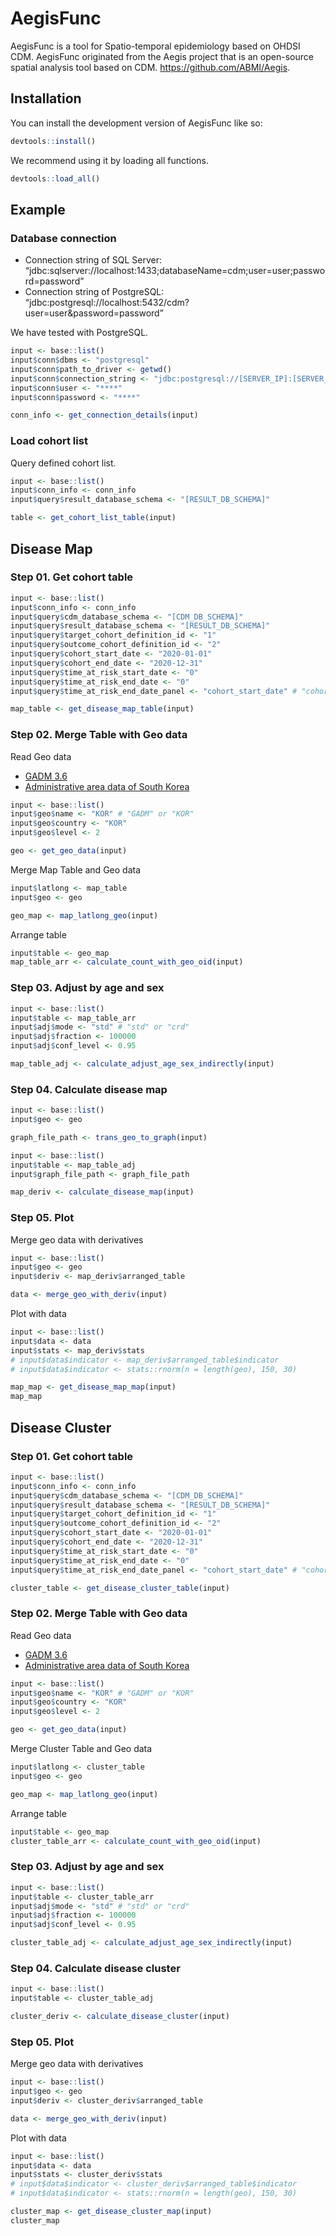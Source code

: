 
<!-- README.md is generated from README.Rmd. Please edit that file -->

# AegisFunc

<!-- badges: start -->
<!-- badges: end -->

AegisFunc is a tool for Spatio-temporal epidemiology based on OHDSI CDM.
AegisFunc originated from the Aegis project that is an open-source
spatial analysis tool based on CDM. <https://github.com/ABMI/Aegis>.

## Installation

You can install the development version of AegisFunc like so:

``` r
devtools::install()
```

We recommend using it by loading all functions.

``` r
devtools::load_all()
```

## Example

### Database connection

-   Connection string of SQL Server:
    “jdbc:sqlserver://localhost:1433;databaseName=cdm;user=user;password=password”
-   Connection string of PostgreSQL:
    “jdbc:postgresql://localhost:5432/cdm?user=user&password=password”

We have tested with PostgreSQL.

``` r
input <- base::list()
input$conn$dbms <- "postgresql"
input$conn$path_to_driver <- getwd()
input$conn$connection_string <- "jdbc:postgresql://[SERVER_IP]:[SERVER_PORT]/[CDM_DB_NAME]"
input$conn$user <- "****"
input$conn$password <- "****"

conn_info <- get_connection_details(input)
```

### Load cohort list

Query defined cohort list.

``` r
input <- base::list()
input$conn_info <- conn_info
input$query$result_database_schema <- "[RESULT_DB_SCHEMA]"

table <- get_cohort_list_table(input)
```

## Disease Map

### Step 01. Get cohort table

``` r
input <- base::list()
input$conn_info <- conn_info
input$query$cdm_database_schema <- "[CDM_DB_SCHEMA]"
input$query$result_database_schema <- "[RESULT_DB_SCHEMA]"
input$query$target_cohort_definition_id <- "1"
input$query$outcome_cohort_definition_id <- "2"
input$query$cohort_start_date <- "2020-01-01"
input$query$cohort_end_date <- "2020-12-31"
input$query$time_at_risk_start_date <- "0"
input$query$time_at_risk_end_date <- "0"
input$query$time_at_risk_end_date_panel <- "cohort_start_date" # "cohort_start_date" or "cohort_end_date"

map_table <- get_disease_map_table(input)
```

### Step 02. Merge Table with Geo data

Read Geo data

-   [GADM 3.6](https://gadm.org/)
-   [Administrative area data of South
    Korea](http://www.gisdeveloper.co.kr/?p=2332)

``` r
input <- base::list()
input$geo$name <- "KOR" # "GADM" or "KOR"
input$geo$country <- "KOR"
input$geo$level <- 2

geo <- get_geo_data(input)
```

Merge Map Table and Geo data

``` r
input$latlong <- map_table
input$geo <- geo

geo_map <- map_latlong_geo(input)
```

Arrange table

``` r
input$table <- geo_map
map_table_arr <- calculate_count_with_geo_oid(input)
```

### Step 03. Adjust by age and sex

``` r
input <- base::list()
input$table <- map_table_arr
input$adj$mode <- "std" # "std" or "crd"
input$adj$fraction <- 100000
input$adj$conf_level <- 0.95

map_table_adj <- calculate_adjust_age_sex_indirectly(input)
```

### Step 04. Calculate disease map

``` r
input <- base::list()
input$geo <- geo

graph_file_path <- trans_geo_to_graph(input)

input <- base::list()
input$table <- map_table_adj
input$graph_file_path <- graph_file_path

map_deriv <- calculate_disease_map(input)
```

### Step 05. Plot

Merge geo data with derivatives

``` r
input <- base::list()
input$geo <- geo
input$deriv <- map_deriv$arranged_table

data <- merge_geo_with_deriv(input)
```

Plot with data

``` r
input <- base::list()
input$data <- data
input$stats <- map_deriv$stats
# input$data$indicator <- map_deriv$arranged_table$indicator
# input$data$indicator <- stats::rnorm(n = length(geo), 150, 30)

map_map <- get_disease_map_map(input)
map_map
```

## Disease Cluster

### Step 01. Get cohort table

``` r
input <- base::list()
input$conn_info <- conn_info
input$query$cdm_database_schema <- "[CDM_DB_SCHEMA]"
input$query$result_database_schema <- "[RESULT_DB_SCHEMA]"
input$query$target_cohort_definition_id <- "1"
input$query$outcome_cohort_definition_id <- "2"
input$query$cohort_start_date <- "2020-01-01"
input$query$cohort_end_date <- "2020-12-31"
input$query$time_at_risk_start_date <- "0"
input$query$time_at_risk_end_date <- "0"
input$query$time_at_risk_end_date_panel <- "cohort_start_date" # "cohort_start_date" or "cohort_end_date"

cluster_table <- get_disease_cluster_table(input)
```

### Step 02. Merge Table with Geo data

Read Geo data

-   [GADM 3.6](https://gadm.org/)
-   [Administrative area data of South
    Korea](http://www.gisdeveloper.co.kr/?p=2332)

``` r
input <- base::list()
input$geo$name <- "KOR" # "GADM" or "KOR"
input$geo$country <- "KOR"
input$geo$level <- 2

geo <- get_geo_data(input)
```

Merge Cluster Table and Geo data

``` r
input$latlong <- cluster_table
input$geo <- geo

geo_map <- map_latlong_geo(input)
```

Arrange table

``` r
input$table <- geo_map
cluster_table_arr <- calculate_count_with_geo_oid(input)
```

### Step 03. Adjust by age and sex

``` r
input <- base::list()
input$table <- cluster_table_arr
input$adj$mode <- "std" # "std" or "crd"
input$adj$fraction <- 100000
input$adj$conf_level <- 0.95

cluster_table_adj <- calculate_adjust_age_sex_indirectly(input)
```

### Step 04. Calculate disease cluster

``` r
input <- base::list()
input$table <- cluster_table_adj

cluster_deriv <- calculate_disease_cluster(input)
```

### Step 05. Plot

Merge geo data with derivatives

``` r
input <- base::list()
input$geo <- geo
input$deriv <- cluster_deriv$arranged_table

data <- merge_geo_with_deriv(input)
```

Plot with data

``` r
input <- base::list()
input$data <- data
input$stats <- cluster_deriv$stats
# input$data$indicator <- cluster_deriv$arranged_table$indicator
# input$data$indicator <- stats::rnorm(n = length(geo), 150, 30)

cluster_map <- get_disease_cluster_map(input)
cluster_map
```
